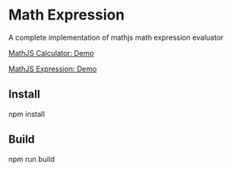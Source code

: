 # Math Expression

A complete implementation of mathjs math expression evaluator

<a href="https://www.dznequeo.net/awsapi/site/calculator/" target="_blank">MathJS Calculator: Demo</a>

<a href="https://www.dznequeo.net/awsapi/site/calculator/expression" target="_blank">MathJS Expression: Demo</a>

## Install
npm install

## Build
npm run build 
